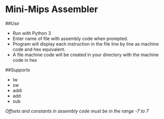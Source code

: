# Mini-Mips Assembler
##*Use*
- Run with Python 3
- Enter name of file with assembly code when prompted.
- Program will display each instruction in the file line by line as machine code and hex equivalent.
- A file machine code will be created in your directory with the machine code in hex

##*Supports*
- lw
- sw
- addi
- add
- sub

*Offsets and constants in assembly code must be in the range -7 to 7*
